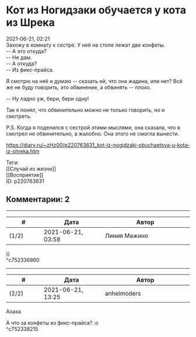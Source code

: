 Кот из Ногидзаки обучается у кота из Шрека
==========================================

  
2021-06-21, 02:21  
 Захожу в комнату к сестре. У неё на столе лежат две конфеты.   
 -- А это откуда?   
 -- Не дам.   
 -- А откуда?   
 -- Из фикс-прайса.   
   
 Я смотрю на неё и думаю -- сказать ей, что она жадина, или нет? Всё же не буду говорить, это обвинение, а обвинять -- плохо.   
   
 -- Ну ладно уж, бери, бери одну!   
   
 Так я понял, что обвинительно можно не только говорить, но и смотреть.   
   
 P.S. Когда я поделился с сестрой этими мыслями, она сказала, что я смотрел не обвинительно, а жалобно. Она этого не смогла вынести.   
  
<https://diary.ru/~zHz00/p220763631_kot-iz-nogidzaki-obuchaetsya-u-kota-iz-shreka.htm>  
  
Теги:  
[[Случай из жизни]]  
[[Восприятие]]  
ID: p220763631  


Комментарии: 2
--------------

  


---



|         #         |              Дата              |                     Автор                     |           ID           |
| --- | --- | --- | --- |
| (1/2) | 2021-06-21, 03:58 | Линия Мажино | c752336860 |

  
 ))   
 ^c752336860

---



|         #         |              Дата              |                     Автор                     |           ID           |
| --- | --- | --- | --- |
| (2/2) | 2021-06-21, 13:25 | anhelmoders | c752338215 |

  
 Ахаха   
   
 А что за конфеты из фикс-прайса? :о   
 ^c752338215